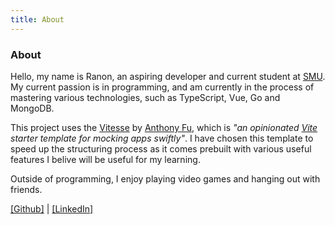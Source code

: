 ```yaml
---
title: About
---
```


<div class="text-center">
  <!-- You can use Vue components inside markdown -->
  <div i-carbon-dicom-overlay class="text-4xl -mb-6 m-auto" />
  <h3>About</h3>
</div>

Hello, my name is Ranon, an aspiring developer and current student at [SMU](https://www.smu.edu.sg/).
My current passion is in programming, and am currently in the process of mastering various technologies, such as TypeScript, Vue, Go and MongoDB.

This project uses the [Vitesse](https://github.com/antfu/vitesse) by [Anthony Fu](https://github/antfu), which is *"an opinionated [Vite](https://github.com/vitejs/vite) starter template for mocking apps swiftly"*. I have chosen this template to speed up the structuring process as it comes prebuilt with various useful features I belive will be useful for my learning.


Outside of programming, I enjoy playing video games and hanging out with friends.


[[Github]](https://github.com/ranonsew) | [[LinkedIn]](https://www.linkedin.com/in/ranon%20sew%20yijie)